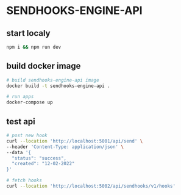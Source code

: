 # SENDHOOKS-ENGINE-API

## start localy

```sh
npm i && npm run dev
```

## build docker image

```sh
# build sendhooks-engine-api image
docker build -t sendhooks-engine-api .

# run apps
docker-compose up
```

## test api

```sh
# post new hook
curl --location 'http://localhost:5001/api/send' \
--header 'Content-Type: application/json' \
--data '{
  "status": "success",
  "created": "12-02-2022"
}'

# fetch hooks
curl --location 'http://localhost:5002/api/sendhooks/v1/hooks'
```
